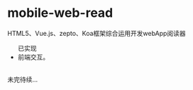 # mobile-web-read
HTML5、Vue.js、zepto、Koa框架综合运用开发webApp阅读器
<br/>
<ul>
已实现
  <li>前端交互。</li>
</ul>
<br/>
未完待续...
